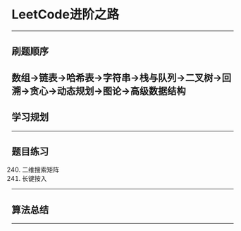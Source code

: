# LeetCode进阶之路
---
## 刷题顺序
  数组->链表->哈希表->字符串->栈与队列->二叉树->回溯->贪心->动态规划->图论->高级数据结构
---
## 学习规划

---
## 题目练习
240. 二维搜索矩阵
925. 长键按入

---
## 算法总结

---
